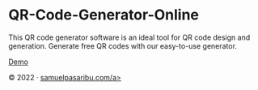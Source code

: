 # QR-Code-Generator-Online
This QR code generator software is an ideal tool for QR code design and generation. Generate free QR codes with our easy-to-use generator.

[Demo](https://www.samuelpasaribu.com/2022/08/qr-code-generator-free-tool.html)

<p>©&nbsp;2022 · <a href="https://www.samuelpasaribu.com">samuelpasaribu.com/a></p>

